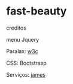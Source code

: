 # fast-beauty


creditos 

menu Jquery

Paralax: [w3c](https://www.w3schools.com/howto/howto_css_parallax.asp)

CSS: Bootstrasp

Serviços: [james](https://codepen.io/codebubb/)